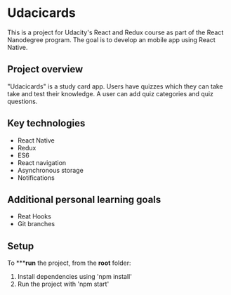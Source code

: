 # Udacicards

This is a project for Udacity's React and Redux course as part of the React Nanodegree program. 
The goal is to develop an mobile app using React Native.

## Project overview
"Udacicards" is a study card app.
Users have quizzes which they can take take and test their knowledge.
A user can add quiz categories and quiz questions.

## Key technologies
* React Native
* Redux 
* ES6
* React navigation
* Asynchronous storage
* Notifications

## Additional personal learning goals
* Reat Hooks
* Git branches

## Setup
To *****run** the project, from the **root** folder:
1. Install dependencies using 'npm install'
2. Run the project with 'npm start'
